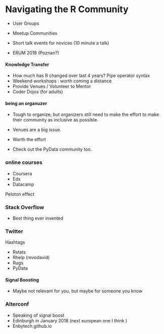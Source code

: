 Navigating the R Community
===================

* User Groups 
* Meetup Communities
* Short talk events for novices (10 minute a talk)

* ERUM 2018 (Poznan?)

#### Knowledge Transfer
* How much has R changed over last 4 years? Pipe operator syntax
* Weekend workshops : worth coming a distance 
* Provide Venues / Volunteer to Mentor
* Coder Dojos (for adults)

#### being an organuzer

* Tough to organize, but organizers still need to make the
effort to make their community as inclusive as possible.
* Venues are a big issue.
* Worth the effort

* Check out the PyData community too.

### online courses
* Coursera
* Edx
* Datacamp

Peloton effect

### Stack Overflow

* Best thing ever invented

### Twitter
Hashtags
* Rstats
* Rhelp (revodavid)
* Rugs
* PyData

#### Signal Boosting
* Maybe not relevant for you, but maybe for someone you know


### Alterconf
* Speaking of signal boost
* Edinburgh in January 2018 (next european one I think )
* Enbytech.github.io
